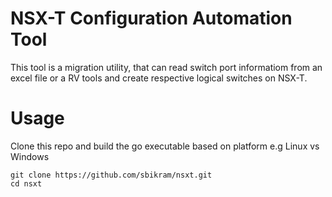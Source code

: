 # NSX-T Configuration Automation Tool
This tool is a migration utility, that can read switch port informatiom from an excel file or a RV tools and create respective logical switches on NSX-T.

# Usage
Clone this repo and build the go executable based on platform e.g Linux vs Windows
```
git clone https://github.com/sbikram/nsxt.git
cd nsxt

```
